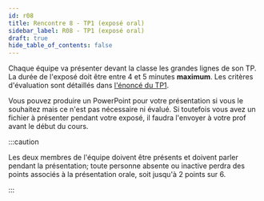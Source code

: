 ```yaml
---
id: r08
title: Rencontre 8 - TP1 (exposé oral)
sidebar_label: R08 - TP1 (exposé oral)
draft: true
hide_table_of_contents: false
---
```


Chaque équipe va présenter devant la classe les grandes lignes de son TP. La durée de l'exposé doit être entre 4 et 5 minutes **maximum**. Les critères d'évaluation sont détaillés dans [l'énoncé du TP1](/tp/tp1).

Vous pouvez produire un PowerPoint pour votre présentation si vous le souhaitez mais ce n'est pas nécessaire ni évalué. Si toutefois vous avez un fichier à présenter pendant votre exposé, il faudra l'envoyer à votre prof avant le début du cours.

:::caution

Les deux membres de l'équipe doivent être présents et doivent parler pendant la présentation; toute personne absente ou inactive perdra des points associés à la présentation orale, soit jusqu'à 2 points sur 6.

:::

